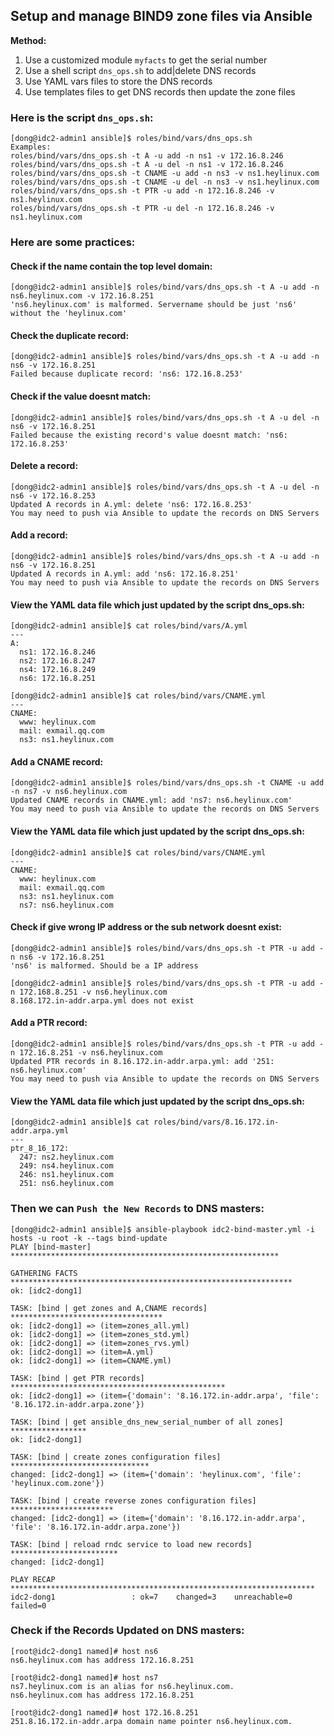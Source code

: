 ## Setup and manage BIND9 zone files via Ansible

**Method:**

1. Use a customized module `myfacts` to get the serial number
2. Use a shell script `dns_ops.sh` to add|delete DNS records
3. Use YAML vars files to store the DNS records
4. Use templates files to get DNS records then update the zone files
 
### Here is the script `dns_ops.sh`:
```
[dong@idc2-admin1 ansible]$ roles/bind/vars/dns_ops.sh
Examples:
roles/bind/vars/dns_ops.sh -t A -u add -n ns1 -v 172.16.8.246
roles/bind/vars/dns_ops.sh -t A -u del -n ns1 -v 172.16.8.246
roles/bind/vars/dns_ops.sh -t CNAME -u add -n ns3 -v ns1.heylinux.com
roles/bind/vars/dns_ops.sh -t CNAME -u del -n ns3 -v ns1.heylinux.com
roles/bind/vars/dns_ops.sh -t PTR -u add -n 172.16.8.246 -v ns1.heylinux.com
roles/bind/vars/dns_ops.sh -t PTR -u del -n 172.16.8.246 -v ns1.heylinux.com
```

### Here are some practices:
#### Check if the name contain the top level domain:
```
[dong@idc2-admin1 ansible]$ roles/bind/vars/dns_ops.sh -t A -u add -n ns6.heylinux.com -v 172.16.8.251
'ns6.heylinux.com' is malformed. Servername should be just 'ns6' without the 'heylinux.com'
```

#### Check the duplicate record:
```
[dong@idc2-admin1 ansible]$ roles/bind/vars/dns_ops.sh -t A -u add -n ns6 -v 172.16.8.251
Failed because duplicate record: 'ns6: 172.16.8.253'
```

#### Check if the value doesnt match:
```
[dong@idc2-admin1 ansible]$ roles/bind/vars/dns_ops.sh -t A -u del -n ns6 -v 172.16.8.251
Failed because the existing record's value doesnt match: 'ns6: 172.16.8.253'
```

#### Delete a record:
```
[dong@idc2-admin1 ansible]$ roles/bind/vars/dns_ops.sh -t A -u del -n ns6 -v 172.16.8.253
Updated A records in A.yml: delete 'ns6: 172.16.8.253'
You may need to push via Ansible to update the records on DNS Servers
```

#### Add a record:
```
[dong@idc2-admin1 ansible]$ roles/bind/vars/dns_ops.sh -t A -u add -n ns6 -v 172.16.8.251
Updated A records in A.yml: add 'ns6: 172.16.8.251'
You may need to push via Ansible to update the records on DNS Servers
```

#### View the YAML data file which just updated by the script dns_ops.sh:
```
[dong@idc2-admin1 ansible]$ cat roles/bind/vars/A.yml
---
A:
  ns1: 172.16.8.246
  ns2: 172.16.8.247
  ns4: 172.16.8.249
  ns6: 172.16.8.251

[dong@idc2-admin1 ansible]$ cat roles/bind/vars/CNAME.yml
---
CNAME:
  www: heylinux.com
  mail: exmail.qq.com
  ns3: ns1.heylinux.com
```

#### Add a CNAME record:
```
[dong@idc2-admin1 ansible]$ roles/bind/vars/dns_ops.sh -t CNAME -u add -n ns7 -v ns6.heylinux.com
Updated CNAME records in CNAME.yml: add 'ns7: ns6.heylinux.com'
You may need to push via Ansible to update the records on DNS Servers
```

#### View the YAML data file which just updated by the script dns_ops.sh:
```
[dong@idc2-admin1 ansible]$ cat roles/bind/vars/CNAME.yml
---
CNAME:
  www: heylinux.com
  mail: exmail.qq.com
  ns3: ns1.heylinux.com
  ns7: ns6.heylinux.com
```

#### Check if give wrong IP address or the sub network doesnt exist:
```
[dong@idc2-admin1 ansible]$ roles/bind/vars/dns_ops.sh -t PTR -u add -n ns6 -v 172.16.8.251
'ns6' is malformed. Should be a IP address

[dong@idc2-admin1 ansible]$ roles/bind/vars/dns_ops.sh -t PTR -u add -n 172.168.8.251 -v ns6.heylinux.com
8.168.172.in-addr.arpa.yml does not exist
```

#### Add a PTR record:
```
[dong@idc2-admin1 ansible]$ roles/bind/vars/dns_ops.sh -t PTR -u add -n 172.16.8.251 -v ns6.heylinux.com
Updated PTR records in 8.16.172.in-addr.arpa.yml: add '251: ns6.heylinux.com'
You may need to push via Ansible to update the records on DNS Servers
```

#### View the YAML data file which just updated by the script dns_ops.sh:
```
[dong@idc2-admin1 ansible]$ cat roles/bind/vars/8.16.172.in-addr.arpa.yml
---
ptr_8_16_172:
  247: ns2.heylinux.com
  249: ns4.heylinux.com
  246: ns1.heylinux.com
  251: ns6.heylinux.com
```

### Then we can `Push the New Records` to DNS masters:
```
[dong@idc2-admin1 ansible]$ ansible-playbook idc2-bind-master.yml -i hosts -u root -k --tags bind-update
PLAY [bind-master] ************************************************************

GATHERING FACTS ***************************************************************
ok: [idc2-dong1]

TASK: [bind | get zones and A,CNAME records] **********************************
ok: [idc2-dong1] => (item=zones_all.yml)
ok: [idc2-dong1] => (item=zones_std.yml)
ok: [idc2-dong1] => (item=zones_rvs.yml)
ok: [idc2-dong1] => (item=A.yml)
ok: [idc2-dong1] => (item=CNAME.yml)

TASK: [bind | get PTR records] ************************************************
ok: [idc2-dong1] => (item={'domain': '8.16.172.in-addr.arpa', 'file': '8.16.172.in-addr.arpa.zone'})

TASK: [bind | get ansible_dns_new_serial_number of all zones] *****************
ok: [idc2-dong1]

TASK: [bind | create zones configuration files] *******************************
changed: [idc2-dong1] => (item={'domain': 'heylinux.com', 'file': 'heylinux.com.zone'})

TASK: [bind | create reverse zones configuration files] ***********************
changed: [idc2-dong1] => (item={'domain': '8.16.172.in-addr.arpa', 'file': '8.16.172.in-addr.arpa.zone'})

TASK: [bind | reload rndc service to load new records] ************************
changed: [idc2-dong1]

PLAY RECAP ********************************************************************
idc2-dong1                 : ok=7    changed=3    unreachable=0    failed=0
```

### Check if the Records Updated on DNS masters:
```
[root@idc2-dong1 named]# host ns6
ns6.heylinux.com has address 172.16.8.251

[root@idc2-dong1 named]# host ns7
ns7.heylinux.com is an alias for ns6.heylinux.com.
ns6.heylinux.com has address 172.16.8.251

[root@idc2-dong1 named]# host 172.16.8.251
251.8.16.172.in-addr.arpa domain name pointer ns6.heylinux.com.
```
